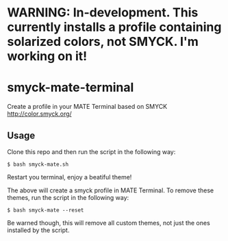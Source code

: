 # WARNING: In-development. This currently installs a profile containing solarized colors, not SMYCK. I'm working on it!


smyck-mate-terminal
=======================

Create a profile in your MATE Terminal based on SMYCK http://color.smyck.org/

## Usage

Clone this repo and then run the script in the following way:

    $ bash smyck-mate.sh

Restart you terminal, enjoy a beatiful theme!

The above will create a smyck profile in MATE Terminal.
To remove these themes, run the script in the following
way:

    $ bash smyck-mate --reset

Be warned though, this will remove all  custom themes, not
just the ones installed by the script.

